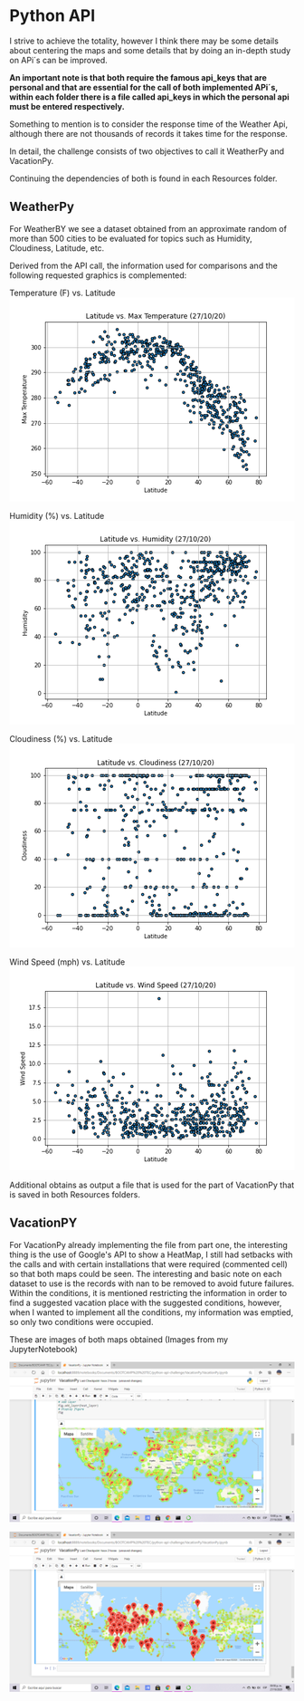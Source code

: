 # Python API 
I strive to achieve the totality, however I think there may be some details about centering the maps and some details that by doing an in-depth study on APi´s can be improved.

**An important note is that both require the famous api_keys that are personal and that are essential for the call of both implemented APi´s, within each folder there is a file called api_keys in which the personal api must be entered respectively.**

Something to mention is to consider the response time of the Weather Api, although there are not thousands of records it takes time for the response.

In detail, the challenge consists of two objectives to call it WeatherPy and VacationPy.

Continuing the dependencies of both is found in each Resources folder.

## WeatherPy


For WeatherBY we see a dataset obtained from an approximate random of more than 500 cities to be evaluated for topics such as Humidity, Cloudiness, Latitude, etc.


Derived from the API call, the information used for comparisons and the following requested graphics is complemented:

Temperature (F) vs. Latitude
![Temperature vs Latitude](WeatherPy/Images/LatitudevsTemperature.png)

Humidity (%) vs. Latitude
![Humidity vs Latitude](WeatherPy/Images/LatitudevsHumidity.png)

Cloudiness (%) vs. Latitude
![cloudiness vs Latitude](WeatherPy/Images/LatitudevsCloudiness.png)

Wind Speed (mph) vs. Latitude
![Wind Speed vs Latitude](WeatherPy/Images/LatitudevsWindSpeed.png)

Additional obtains as output a file that is used for the part of VacationPy that is saved in both Resources folders.

## VacationPY 


For VacationPy already implementing the file from part one, the interesting thing is the use of Google's API to show a HeatMap, I still had setbacks with the calls and with certain installations that were required (commented cell) so that both maps could be seen.
The interesting and basic note on each dataset to use is the records with nan to be removed to avoid future failures.
Within the conditions, it is mentioned restricting the information in order to find a suggested vacation place with the suggested conditions, however, when I wanted to implement all the conditions, my information was emptied, so only two conditions were occupied.

These are images of both maps obtained (Images from my JupyterNotebook)

![heat map](VacationPy/Images/HeatMap.png)

![hotel cities](VacationPy/Images/HotelCities.png)



